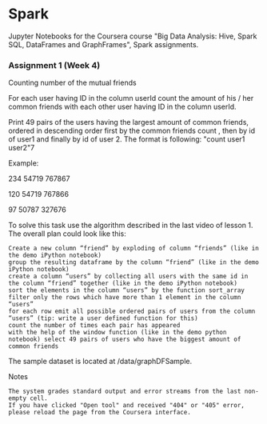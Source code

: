 # Spark

Jupyter Notebooks for the Coursera course "Big Data Analysis: Hive, Spark SQL, DataFrames and GraphFrames", Spark assignments.

<h3> Assignment 1 (Week 4) </h3>
Counting number of the mutual friends

For each user having ID in the column userId count the amount of his / her common friends with each other user having ID in the column userId.

Print 49 pairs of the users having the largest amount of common friends, ordered in descending order first by the common friends count , then by id of user1 and finally by id of user 2. The format is following: "count user1 user2"7

Example:

234 54719 767867

120 54719 767866

97 50787 327676

To solve this task use the algorithm described in the last video of lesson 1. The overall plan could look like this:

    Create a new column “friend” by exploding of column “friends” (like in the demo iPython notebook)
    group the resulting dataframe by the column “friend” (like in the demo iPython notebook)
    create a column “users” by collecting all users with the same id in the column “friend” together (like in the demo iPython notebook)
    sort the elements in the column “users” by the function sort_array
    filter only the rows which have more than 1 element in the column “users”
    for each row emit all possible ordered pairs of users from the column “users” (tip: write a user defined function for this)
    count the number of times each pair has appeared
    with the help of the window function (like in the demo python notebook) select 49 pairs of users who have the biggest amount of common friends

The sample dataset is located at /data/graphDFSample.

Notes

    The system grades standard output and error streams from the last non-empty cell.
    If you have clicked "Open tool" and received "404" or "405" error, please reload the page from the Coursera interface.
